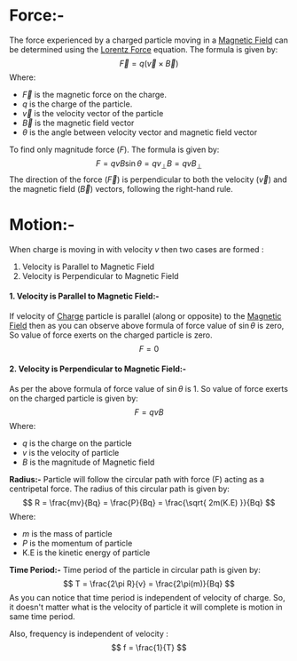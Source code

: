# Force:-
The force experienced by a charged particle moving in a [Magnetic Field](../Jee/Physics/Magnetic%20Field.md) can be determined using the [Lorentz Force](Jee/Chemistry/Electrochemistry/Lorentz%20Force.md) equation. The formula is given by:
$$
\vec{F} = q(\vec{v} \times \vec{B})
$$
Where:
- $\vec{F}$ is the magnetic force on the charge.
- $q$ is the charge of the particle.
- $\vec{v}$ is the velocity vector of the particle 
- $\vec{B}$ is the magnetic field vector
- $\theta$ is the angle between velocity vector and magnetic field vector

To find only magnitude force ($F$). The formula is given by:
$$
F = qvB\sin \theta = qv_{\perp}B = qvB_{\perp}
$$
The direction of the force ($\vec{F}$) is perpendicular to both the velocity ($\vec{v}$) and the magnetic field ($\vec{B}$) vectors, following the right-hand rule.

# Motion:-
When charge is moving in with velocity $v$ then two cases are formed :
1. Velocity is Parallel to Magnetic Field
2. Velocity is Perpendicular to Magnetic Field

#### 1. Velocity is Parallel to Magnetic Field:-
If velocity of [Charge](../Jee/Physics/Electrostatics/Charge.md) particle is parallel (along or opposite) to the [Magnetic Field](../Jee/Physics/Magnetic%20Field.md) then as you can observe above formula of force value of $\sin \theta$ is zero, So value of force exerts on the charged particle is zero.
$$
F= 0
$$
#### 2. Velocity is Perpendicular to Magnetic Field:-
As per the above formula of force value of $\sin \theta$ is 1. So value of force exerts on the charged particle is given by:
$$
F = qvB
$$
Where:
- $q$ is the charge on the particle 
- $v$ is the velocity of particle 
- $B$ is the magnitude of Magnetic field

**Radius:-**
Particle will follow the circular path with force (F) acting as a centripetal force. The radius of this circular path is given by:
$$
R = \frac{mv}{Bq} = \frac{P}{Bq} = \frac{\sqrt{ 2m(K.E) }}{Bq}
$$
Where:
- $m$ is the mass of particle 
- $P$ is the momentum of particle 
- K.E is the kinetic energy of particle 

**Time Period:-**
Time period of the particle in circular path is given by:
$$
T = \frac{2\pi R}{v} = \frac{2\pi(m)}{Bq}
$$
As you can notice that time period is independent of velocity of charge. So, it doesn't matter what is the velocity of particle it will complete is motion in same time period.

Also, frequency is independent of velocity :
$$
f = \frac{1}{T}
$$

